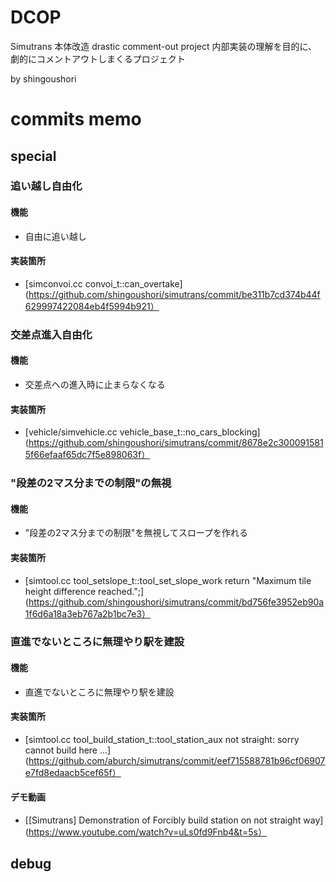 # DCOP
Simutrans 本体改造
drastic comment-out project
内部実装の理解を目的に、劇的にコメントアウトしまくるプロジェクト

by shingoushori


# commits memo

## special
### 追い越し自由化
#### 機能
* 自由に追い越し
#### 実装箇所
* [simconvoi.cc convoi_t::can_overtake](https://github.com/shingoushori/simutrans/commit/be311b7cd374b44f629997422084eb4f5994b921）

### 交差点進入自由化
#### 機能
* 交差点への進入時に止まらなくなる
#### 実装箇所
* [vehicle/simvehicle.cc vehicle_base_t::no_cars_blocking](https://github.com/shingoushori/simutrans/commit/8678e2c3000915815f66efaaf65dc7f5e898063f）

### "段差の2マス分までの制限"の無視
#### 機能
* "段差の2マス分までの制限"を無視してスロープを作れる
#### 実装箇所
* [simtool.cc tool_setslope_t::tool_set_slope_work return "Maximum tile height difference reached.";](https://github.com/shingoushori/simutrans/commit/bd756fe3952eb90a1f6d6a18a3eb767a2b1bc7e3）

### 直進でないところに無理やり駅を建設
#### 機能
* 直進でないところに無理やり駅を建設
#### 実装箇所
* [simtool.cc tool_build_station_t::tool_station_aux not straight: sorry cannot build here ...](https://github.com/aburch/simutrans/commit/eef715588781b96cf06907e7fd8edaacb5cef65f）
#### デモ動画
* [\[Simutrans\] Demonstration of Forcibly build station on not straight way](https://www.youtube.com/watch?v=uLs0fd9Fnb4&t=5s）

## debug

